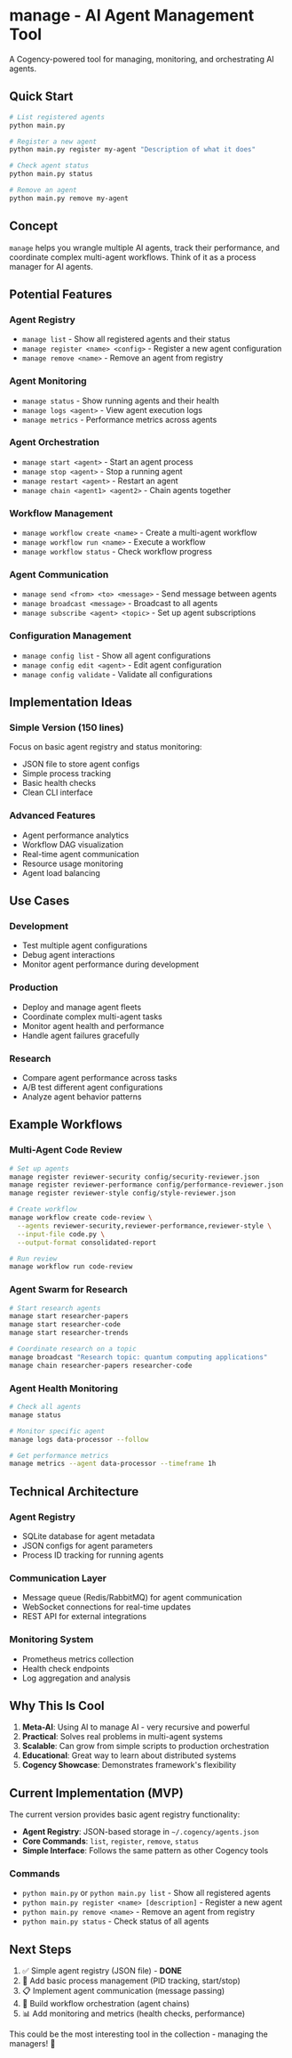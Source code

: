 # manage - AI Agent Management Tool

A Cogency-powered tool for managing, monitoring, and orchestrating AI agents.

## Quick Start

```bash
# List registered agents
python main.py

# Register a new agent
python main.py register my-agent "Description of what it does"

# Check agent status
python main.py status

# Remove an agent
python main.py remove my-agent
```

## Concept

`manage` helps you wrangle multiple AI agents, track their performance, and coordinate complex multi-agent workflows. Think of it as a process manager for AI agents.

## Potential Features

### Agent Registry

- `manage list` - Show all registered agents and their status
- `manage register <name> <config>` - Register a new agent configuration
- `manage remove <name>` - Remove an agent from registry

### Agent Monitoring

- `manage status` - Show running agents and their health
- `manage logs <agent>` - View agent execution logs
- `manage metrics` - Performance metrics across agents

### Agent Orchestration

- `manage start <agent>` - Start an agent process
- `manage stop <agent>` - Stop a running agent
- `manage restart <agent>` - Restart an agent
- `manage chain <agent1> <agent2>` - Chain agents together

### Workflow Management

- `manage workflow create <name>` - Create a multi-agent workflow
- `manage workflow run <name>` - Execute a workflow
- `manage workflow status` - Check workflow progress

### Agent Communication

- `manage send <from> <to> <message>` - Send message between agents
- `manage broadcast <message>` - Broadcast to all agents
- `manage subscribe <agent> <topic>` - Set up agent subscriptions

### Configuration Management

- `manage config list` - Show all agent configurations
- `manage config edit <agent>` - Edit agent configuration
- `manage config validate` - Validate all configurations

## Implementation Ideas

### Simple Version (150 lines)

Focus on basic agent registry and status monitoring:

- JSON file to store agent configs
- Simple process tracking
- Basic health checks
- Clean CLI interface

### Advanced Features

- Agent performance analytics
- Workflow DAG visualization
- Real-time agent communication
- Resource usage monitoring
- Agent load balancing

## Use Cases

### Development

- Test multiple agent configurations
- Debug agent interactions
- Monitor agent performance during development

### Production

- Deploy and manage agent fleets
- Coordinate complex multi-agent tasks
- Monitor agent health and performance
- Handle agent failures gracefully

### Research

- Compare agent performance across tasks
- A/B test different agent configurations
- Analyze agent behavior patterns

## Example Workflows

### Multi-Agent Code Review

```bash
# Set up agents
manage register reviewer-security config/security-reviewer.json
manage register reviewer-performance config/performance-reviewer.json
manage register reviewer-style config/style-reviewer.json

# Create workflow
manage workflow create code-review \
  --agents reviewer-security,reviewer-performance,reviewer-style \
  --input-file code.py \
  --output-format consolidated-report

# Run review
manage workflow run code-review
```

### Agent Swarm for Research

```bash
# Start research agents
manage start researcher-papers
manage start researcher-code
manage start researcher-trends

# Coordinate research on a topic
manage broadcast "Research topic: quantum computing applications"
manage chain researcher-papers researcher-code
```

### Agent Health Monitoring

```bash
# Check all agents
manage status

# Monitor specific agent
manage logs data-processor --follow

# Get performance metrics
manage metrics --agent data-processor --timeframe 1h
```

## Technical Architecture

### Agent Registry

- SQLite database for agent metadata
- JSON configs for agent parameters
- Process ID tracking for running agents

### Communication Layer

- Message queue (Redis/RabbitMQ) for agent communication
- WebSocket connections for real-time updates
- REST API for external integrations

### Monitoring System

- Prometheus metrics collection
- Health check endpoints
- Log aggregation and analysis

## Why This Is Cool

1. **Meta-AI**: Using AI to manage AI - very recursive and powerful
2. **Practical**: Solves real problems in multi-agent systems
3. **Scalable**: Can grow from simple scripts to production orchestration
4. **Educational**: Great way to learn about distributed systems
5. **Cogency Showcase**: Demonstrates framework's flexibility

## Current Implementation (MVP)

The current version provides basic agent registry functionality:

- **Agent Registry**: JSON-based storage in `~/.cogency/agents.json`
- **Core Commands**: `list`, `register`, `remove`, `status`
- **Simple Interface**: Follows the same pattern as other Cogency tools

### Commands

- `python main.py` or `python main.py list` - Show all registered agents
- `python main.py register <name> [description]` - Register a new agent
- `python main.py remove <name>` - Remove an agent from registry
- `python main.py status` - Check status of all agents

## Next Steps

1. ✅ Simple agent registry (JSON file) - **DONE**
2. 🔄 Add basic process management (PID tracking, start/stop)
3. 📋 Implement agent communication (message passing)
4. 🔗 Build workflow orchestration (agent chains)
5. 📊 Add monitoring and metrics (health checks, performance)

This could be the most interesting tool in the collection - managing the managers! 🤖
